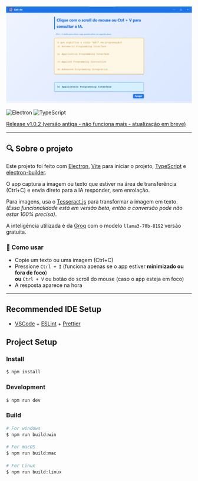 [![preview program](/resources/preview.png)](/resources/preview.png)

![Electron](https://img.shields.io/badge/Electron-202324?style=for-the-badge&logo=electron&logoColor=white)
![TypeScript](https://img.shields.io/badge/TypeScript-007ACC?style=for-the-badge&logo=typescript&logoColor=white)

[Release v1.0.2 (versão antiga - não funciona mais - atualização em breve)](https://github.com/JonnyTeles/ctrl-ai/releases/tag/1.0.2)

--- 

## 🔍 Sobre o projeto

Este projeto foi feito com [Electron](https://www.electronjs.org/pt/), [Vite](https://electron-vite.org/) para iniciar o projeto, [TypeScript](https://www.typescriptlang.org/) e [electron-builder](https://www.electron.build/index.html).

O app captura a imagem ou texto que estiver na área de transferência (Ctrl+C) e envia direto para a IA responder, sem enrolação.

Para imagens, usa o [Tesseract.js](https://tesseract.projectnaptha.com/) para transformar a imagem em texto. *(Essa funcionalidade está em versão beta, então a conversão pode não estar 100% precisa)*.

A inteligência utilizada é da [Groq](https://groq.com/) com o modelo `llama3-70b-8192` versão gratuita.

### 🧠 Como usar

- Copie um texto ou uma imagem (Ctrl+C)
- Pressione `Ctrl + I` (funciona apenas se o app estiver **minimizado ou fora de foco**)  
  **ou** `Ctrl + V` ou botão do scroll do mouse (caso o app esteja em foco)
- A resposta aparece na hora

---

## Recommended IDE Setup

- [VSCode](https://code.visualstudio.com/) + [ESLint](https://marketplace.visualstudio.com/items?itemName=dbaeumer.vscode-eslint) + [Prettier](https://marketplace.visualstudio.com/items?itemName=esbenp.prettier-vscode)


## Project Setup

### Install

```bash
$ npm install
```

### Development

```bash
$ npm run dev
```

### Build

```bash
# For windows
$ npm run build:win

# For macOS
$ npm run build:mac

# For Linux
$ npm run build:linux
```
